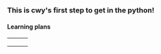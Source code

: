 ### This is cwy's first step to get in the python!

#### Learning plans

|      |      |      |
| ---- | ---- | ---- |
|      |      |      |
|      |      |      |
|      |      |      |

